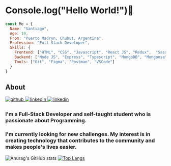 # Console.log("Hello World!")👋
```javascript
const Me = {
  Name: "Santiago",
  Age: 19,
  From: "Puerto Madryn, Chubut, Argentina",
  Profession: "Full-Stack Developer",
  Skills: {
    Frontend: ["HTML", "CSS", "Javascript", "React JS", "Redux",  "Sass", "Tailwind", "Next JS" ],
    Backend: ["Node JS", "Express", "Typescript", "MongoDB", "Mongoose", "Firebase" , "PostgreSQL", "Prisma"],
    Tools: ["Git", "Figma", "Postman", "VSCode"]
  }
}
```
## About
<div align="left">
<a href="https://github.com/Santipac" target="_blank">
<img src=https://img.shields.io/badge/github-%2324292e.svg?&style=for-the-badge&logo=github&logoColor=white alt=github style="margin-bottom: 5px;" />
</a>
<a href="https://www.linkedin.com/in/santiagopacinidev" target="_blank">
<img src=https://img.shields.io/badge/linkedin-%231E77B5.svg?&style=for-the-badge&logo=linkedin&logoColor=white alt=linkedin style="margin-bottom: 5px;" />
</a>  
  <a href="https://santiagopacini.vercel.app" target="_blank">
<img src=https://img.shields.io/badge/portfolio-000?style=for-the-badge&logo=ko-fi&logoColor=white alt=linkedin style="margin-bottom: 5px;" />
</a>  
</div> 

### I'm a Full-Stack Developer and self-taught student who is passionate about Programming.
### I'm currently looking for new challenges. My interest is in creating technology that contributes to the community and makes people's lives easier.

![Anurag's GitHub stats](https://github-readme-stats.vercel.app/api?username=Santipac&show_icons=true&theme=github_dark)
[![Top Langs](https://github-readme-stats.vercel.app/api/top-langs/?username=Santipac&layout=compact&theme=github_dark)](https://github.com/anuraghazra/github-readme-stats)






